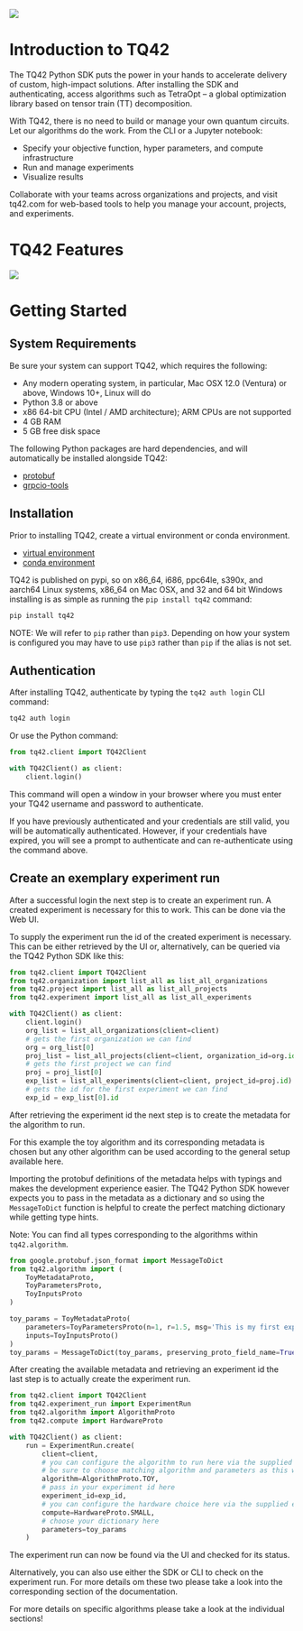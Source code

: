 ![](images/TQ42_Logo_Black_Teal.svg)

# Introduction to TQ42
The TQ42 Python SDK puts the power in your hands to accelerate delivery of custom, high-impact solutions. After installing the SDK and authenticating, access algorithms such as TetraOpt – a global optimization library based on tensor train (TT) decomposition. 

With TQ42, there is no need to build or manage your own quantum circuits. Let our algorithms do the work. From the CLI or a Jupyter notebook:

- Specify your objective function, hyper parameters, and compute infrastructure
- Run and manage experiments
- Visualize results

Collaborate with your teams across organizations and projects, and visit tq42.com for web-based tools to help you manage your account, projects, and experiments.

# TQ42 Features

![](images/TQ42-README-features-Infographic.jpg)

# Getting Started
## System Requirements
Be sure your system can support TQ42, which requires the following:
- Any modern operating system, in particular, Mac OSX 12.0 (Ventura) or above, Windows 10+, Linux will do
- Python 3.8 or above
- x86 64-bit CPU (Intel / AMD architecture); ARM CPUs are not supported
- 4 GB RAM
- 5 GB free disk space

The following Python packages are hard dependencies, and will automatically be installed alongside TQ42:
- [protobuf](https://googleapis.dev/python/protobuf/latest/)
- [grpcio-tools](https://pypi.org/project/grpcio-tools/) 


## Installation
Prior to installing TQ42, create a virtual environment or conda environment.
- [virtual environment](https://docs.python.org/3/library/venv.html)
- [conda environment](https://conda.io/projects/conda/en/latest/user-guide/tasks/manage-environments.html)

TQ42 is published on pypi, so on x86_64, i686, ppc64le, s390x, and aarch64 Linux systems, x86_64 on Mac OSX, and 32 and 64 bit Windows installing is as simple as running the `pip install tq42` command:
```bash
pip install tq42
```

NOTE: We will refer to `pip` rather than `pip3`. Depending on how your system is configured you may have to use `pip3` rather than `pip` if the alias is not set.


## Authentication
After installing TQ42, authenticate by typing the `tq42 auth login` CLI command:
```bash
tq42 auth login
```

Or use the Python command:

```python
from tq42.client import TQ42Client

with TQ42Client() as client:
    client.login()
```

This command will open a window in your browser where you must enter your TQ42 username and password to authenticate.

If you have previously authenticated and your credentials are still valid, you will be automatically authenticated. However, if your credentials have expired, you will see a prompt to authenticate and can re-authenticate using the command above.

## Create an exemplary experiment run

After a successful login the next step is to create an experiment run.
A created experiment is necessary for this to work. This can be done via the Web UI.

To supply the experiment run the id of the created experiment is necessary.
This can be either retrieved by the UI or, alternatively, can be queried via the TQ42 Python SDK like this:

```python
from tq42.client import TQ42Client
from tq42.organization import list_all as list_all_organizations
from tq42.project import list_all as list_all_projects
from tq42.experiment import list_all as list_all_experiments

with TQ42Client() as client:
    client.login()
    org_list = list_all_organizations(client=client)
    # gets the first organization we can find
    org = org_list[0]
    proj_list = list_all_projects(client=client, organization_id=org.id)
    # gets the first project we can find
    proj = proj_list[0]
    exp_list = list_all_experiments(client=client, project_id=proj.id)
    # gets the id for the first experiment we can find 
    exp_id = exp_list[0].id
```

After retrieving the experiment id the next step is to create the metadata for the algorithm to run.

For this example the toy algorithm and its corresponding metadata is chosen but any other algorithm can
be used according to the general setup available here.

Importing the protobuf definitions of the metadata helps with typings and makes the development experience easier.
The TQ42 Python SDK however expects you to pass in the metadata as a dictionary and so using the `MessageToDict` function
is helpful to create the perfect matching dictionary while getting type hints.

Note: You can find all types corresponding to the algorithms within `tq42.algorithm`.

```python
from google.protobuf.json_format import MessageToDict
from tq42.algorithm import (
    ToyMetadataProto,
    ToyParametersProto,
    ToyInputsProto
)

toy_params = ToyMetadataProto(
    parameters=ToyParametersProto(n=1, r=1.5, msg='This is my first experiment run'),
    inputs=ToyInputsProto()
)
toy_params = MessageToDict(toy_params, preserving_proto_field_name=True)
```

After creating the available metadata and retrieving an experiment id the last step is to actually create the experiment run.

```python
from tq42.client import TQ42Client
from tq42.experiment_run import ExperimentRun
from tq42.algorithm import AlgorithmProto
from tq42.compute import HardwareProto

with TQ42Client() as client:
    run = ExperimentRun.create(
        client=client,
        # you can configure the algorithm to run here via the supplied enum
        # be sure to choose matching algorithm and parameters as this will be validated by our backend
        algorithm=AlgorithmProto.TOY,
        # pass in your experiment id here
        experiment_id=exp_id,
        # you can configure the hardware choice here via the supplied enum
        compute=HardwareProto.SMALL,
        # choose your dictionary here
        parameters=toy_params
    )
```

The experiment run can now be found via the UI and checked for its status.

Alternatively, you can also use either the SDK or CLI to check on the experiment run.
For more details om these two please take a look into the corresponding section of the documentation.

For more details on specific algorithms please take a look at the individual sections!
